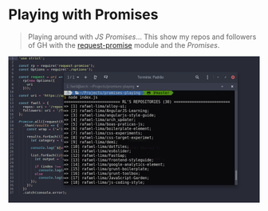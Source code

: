 # Playing with Promises

> Playing around with *JS Promises*... This show my repos and followers of GH with the [request-promise](https://github.com/request/request-promise) module and the *Promises*.

![Screenshot of the showed results.](screenshot.png)
